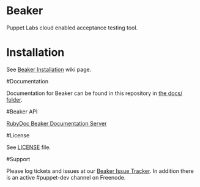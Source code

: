 # Beaker

Puppet Labs cloud enabled acceptance testing tool.

# Installation

See [Beaker Installation](https://github.com/puppetlabs/beaker/wiki/Beaker-Installation) wiki page.

#Documentation

Documentation for Beaker can be found in this repository in [the docs/ folder](docs/README.md).

#Beaker API

[RubyDoc Beaker Documentation Server](http://rubydoc.info/github/puppetlabs/beaker/frames)

#License

See [LICENSE](LICENSE) file.

#Support

Please log tickets and issues at our [Beaker Issue Tracker](https://tickets.puppetlabs.com/issues/?jql=project%20%3D%20BKR).  In addition there is an active #puppet-dev channel on Freenode.
